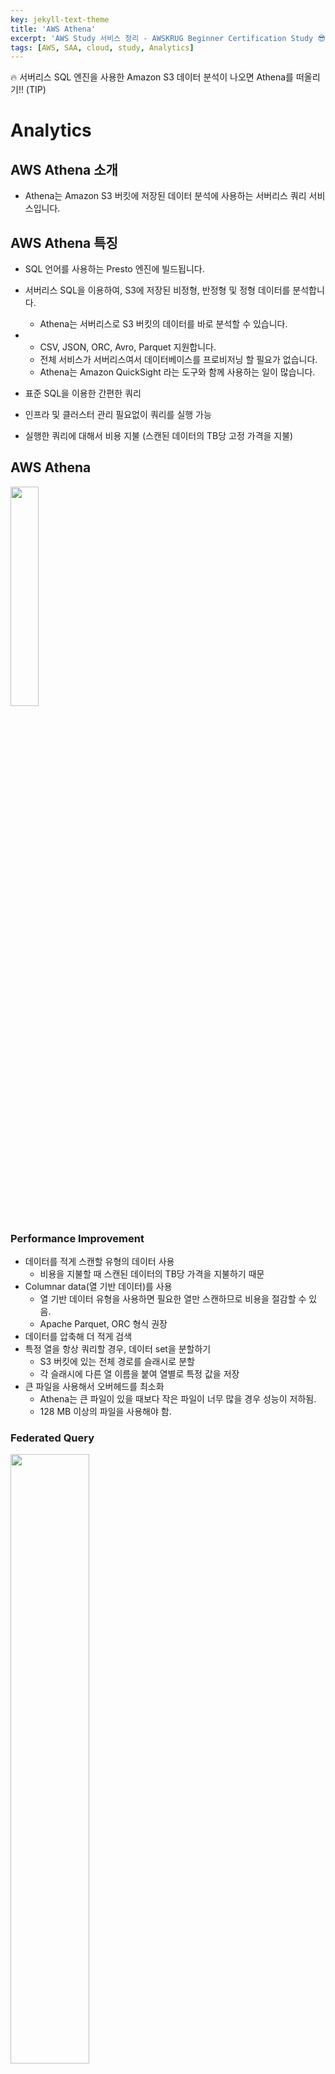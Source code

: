 ```yaml
---
key: jekyll-text-theme
title: 'AWS Athena'
excerpt: 'AWS Study 서비스 정리 - AWSKRUG Beginner Certification Study 😎'
tags: [AWS, SAA, cloud, study, Analytics] 
---
```




:fire: 서버리스 SQL 엔진을 사용한 Amazon S3 데이터 분석이 나오면 Athena를 떠올리기!! (TIP)



# Analytics

## AWS Athena 소개

* Athena는 Amazon S3 버킷에 저장된 데이터 분석에 사용하는 서버리스 쿼리 서비스입니다.

  

## AWS Athena 특징

* SQL 언어를 사용하는 Presto 엔진에 빌드됩니다.

* 서버리스 SQL을 이용하여, S3에 저장된 비정형, 반정형 및 정형 데이터를 분석합니다.

  * Athena는 서버리스로 S3 버킷의 데이터를 바로 분석할 수 있습니다.

* - CSV, JSON, ORC, Avro, Parquet 지원합니다.
  - 전체 서비스가 서버리스여서 데이터베이스를 프로비저닝 할 필요가 없습니다.
  - Athena는 Amazon QuickSight 라는 도구와 함께 사용하는 일이 많습니다.

- 표준 SQL을 이용한 간편한 쿼리

- 인프라 및 클러스터 관리 필요없이 쿼리를 실행 가능

- 실행한 쿼리에 대해서 비용 지불 (스캔된 데이터의 TB당 고정 가격을 지불)

## AWS Athena

<img src = "https://user-images.githubusercontent.com/113915835/228435350-e470c7fb-488b-4bdc-901d-53fa01d08773.png" width ="30%">

###  Performance Improvement

- 데이터를 적게 스캔할 유형의 데이터 사용
  -  비용을 지불할 때 스캔된 데이터의 TB당 가격을 지불하기 때문
- Columnar data(열 기반 데이터)를 사용
  - 열 기반 데이터 유형을 사용하면 필요한 열만 스캔하므로 비용을 절감할 수 있음.
  - Apache Parquet, ORC 형식 권장 
- 데이터를 압축해 더 적게 검색
- 특정 열을 항상 쿼리할 경우, 데이터 set을 분할하기
  - S3 버킷에 있는 전체 경로를 슬래시로 분할
  - 각 슬래시에 다른 열 이름을 붙여 열별로 특정 값을 저장
- 큰 파일을 사용해서 오버헤드를 최소화
  - Athena는 큰 파일이 있을 때보다 작은 파일이 너무 많을 경우 성능이 저하됨.
  - 128 MB 이상의 파일을 사용해야 함.



### Federated Query

<img src ="https://user-images.githubusercontent.com/113915835/228436155-e9a38796-2bbd-4c03-844b-3ec518086faf.png" width = "50%">

- 관계형 데이터베이스나 비관계형 데이터베이스 객체, 사용자 지정 데이터 원본 모두 쿼리 가능합니다.
- 쿼리 결과는 사후 분석을 위해 Amazon S3 버킷에 저장할 수 있습니다.





<br/>

> **REFERENCE**
>
> [https://www.udemy.com/](https://www.udemy.com/) (AWS Certified Solutions Architect Associate, Stephane Maarek)
>
> [https://docs.aws.amazon.com/?nc2=h_ql_doc_do](https://docs.aws.amazon.com/?nc2=h_ql_doc_do)